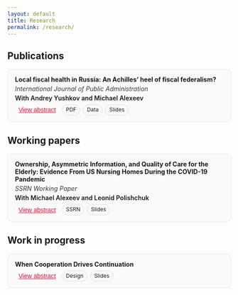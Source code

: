 ```yaml
---
layout: default
title: Research
permalink: /research/
---
```


<h2>Publications</h2>

<div class="pub-card">
  <div class="pub-header">
    <a class="pub-title" href="https://www.tandfonline.com/doi/full/10.1080/01900692.2024.2399133"><strong>Local fiscal health in Russia: An Achilles’ heel of fiscal federalism?</strong></a>
    <div class="publication-info">International Journal of Public Administration</div>
    <div class="author-names">With Andrey Yushkov and Michael Alexeev</div>
    <div class="button-group">
      <button class="abstract-button" onclick="toggleAbstract('abstract_local_fiscal_health')">View abstract</button>
      <!-- Example extra buttons kept close; add/remove as needed -->
      <a class="mini-btn" href="https://www.tandfonline.com/doi/pdf/10.1080/01900692.2024.2399133" target="_blank" rel="noopener">PDF</a>
      <a class="mini-btn" href="#" target="_blank" rel="noopener">Data</a>
      <a class="mini-btn" href="#" target="_blank" rel="noopener">Slides</a>
    </div>
  </div>

  <div id="abstract_local_fiscal_health" class="abstract-container">
    This article is the first attempt to systematically study local public finance in contemporary Russia. We document that local governments do not have sufficient own-source revenues, are increasingly more dependent on intergovernmental fiscal aid, lack access to market borrowing, and suffer from structural flaws in the design of intergovernmental fiscal relations. Additionally, we present the results of the modified Brown’s 10-point test to compare local fiscal health across the Russian regions. Finally, we assess the strength of local fiscal incentives in 2012–2021 and demonstrate that local governments in Russia lack capacity to foster local economic growth through the tax code.
  </div>
</div>

<h2>Working papers</h2>

<div class="pub-card">
  <div class="pub-header">
    <a class="pub-title" href="https://ssrn.com/abstract=4906864"><strong>Ownership, Asymmetric Information, and Quality of Care for the Elderly: Evidence From US Nursing Homes During the COVID-19 Pandemic</strong></a>
    <div class="publication-info">SSRN Working Paper</div>
    <div class="author-names">With Michael Alexeev and Leonid Polishchuk</div>
    <div class="button-group">
      <button class="abstract-button" onclick="toggleAbstract('abstract_nursing_homes')">View abstract</button>
      <a class="mini-btn" href="https://papers.ssrn.com/sol3/papers.cfm?abstract_id=4906864" target="_blank" rel="noopener">SSRN</a>
      <a class="mini-btn" href="#" target="_blank" rel="noopener">Slides</a>
    </div>
  </div>

  <div id="abstract_nursing_homes" class="abstract-container">
    A common cause of market failures is asymmetric information. For this reason, the reliance on market incentives and signals requires that quality of goods and services is properly observable and verifiable. This requirement is hard to meet in the case of credence goods, including most social services. In such environment, nonprofit providers can offer additional quality assurance compared to for-profit entities. When quality becomes better observable and verifiable, and hence could earn a market premium, market incentives are closer aligned with social welfare, and the quality gap expected between nonprofit and for-profit provision is likely to narrow. We explore this conjecture theoretically and empirically, using in the empirical part the case of US nursing homes during the COVID-19 pandemic. The pandemic supplied new tangible and publicly observable nursing home performance measures such as infection and death rates among residents. These measures could serve as care quality indicators, revealing aspects and attributes of the nursing home care that remained hidden before the pandemic. The data reveal significant initial gaps between for-profit and nonprofit nursing homes in COVID-19 infection rates. However, in the ensuing catching-up process triggered by increased transparency, these gaps steadily declined, eventually leading to statistical parity between two types of ownership. We explore the role of local market structure in the adjustment of nursing home industry to the pandemic; retroactively evaluate the reliability of the official ranking system in predicting nursing homes' performance; and look for evidence of sustainable learning-by-doing effect of the pandemic.
  </div>
</div>

<h2>Work in progress</h2>

<div class="pub-card">
  <div class="pub-header">
    <span class="pub-title"><strong>When Cooperation Drives Continuation</strong></span>
    <div class="button-group">
      <button class="abstract-button" onclick="toggleAbstract('abstract_WCDC')">View abstract</button>
      <a class="mini-btn" href="#" target="_blank" rel="noopener">Design</a>
      <a class="mini-btn" href="#" target="_blank" rel="noopener">Slides</a>
    </div>
  </div>

  <div id="abstract_WCDC" class="abstract-container">
    This paper introduces a novel variant of the Indefinitely Repeated Prisoner’s Dilemma in which the probability of game continuation is endogenously determined by players’ actions. Theoretical analysis demonstrates that the cooperation reward and the probability of continuation following mutual cooperation function as substitutes when cooperation can be sustained as equilibrium - different combinations of these parameters can yield the same expected value from cooperation. To test the behavioral relevance of these dynamics, I conduct a laboratory experiment that varies both the reward from mutual cooperation and the continuation probability but only following mutual cooperation. The experimental results suggest that while both mechanisms promote cooperation, increasing the reward is likely a more effective lever than conditioning future interaction on mutual cooperation.
  </div>
</div>

<script>
function toggleAbstract(id) {
  var el = document.getElementById(id);
  el.style.display = (el.style.display === "block") ? "none" : "block";
  // Optional: scroll into view when opened
  if (el.style.display === "block") { el.scrollIntoView({ behavior: "smooth", block: "nearest" }); }
}
</script>

<style>
/* Card/box for each entry */
.pub-card{
  border: 1px solid #e5e7eb;
  border-radius: 10px;
  padding: 14px 16px;
  margin: 14px 0 18px;
  background: #fafafa;
}

/* Header area keeps buttons close to the text */
.pub-header{
  display: flex;
  flex-direction: column;
  gap: 4px;
}

/* Title and meta */
.pub-title{
  text-decoration: none;
}
.publication-info{
  font-style: italic;
  opacity: 0.85;
}
.author-names{
  font-weight: 600;
}

/* Tight inline button row directly under meta */
.button-group{
  display: flex;
  flex-wrap: wrap;
  gap: 6px;
  margin-top: 2px; /* keeps buttons very close to text */
}

/* Abstract toggle button */
.abstract-button{
  background: transparent;
  border: none;
  padding: 4px 8px;
  font-size: 14px;
  cursor: pointer;
  text-decoration: underline;
  color: #dc143c;
}
.abstract-button:hover{ color:#0056b3; }

/* Extra small link-buttons that sit next to the abstract button */
.mini-btn{
  display: inline-block;
  font-size: 12px;
  padding: 4px 8px;
  border-radius: 999px;
  border: 1px solid #ddd;
  text-decoration: none;
  line-height: 1.2;
}
.mini-btn:hover{ background:#f3f4f6; }

/* Abstract sits inside the same box */
.abstract-container{
  display: none;
  border-top: 1px dashed #e5e7eb;
  margin-top: 10px;
  padding-top: 10px;
}
</style>
